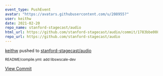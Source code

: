 ```yaml
---
event_type: PushEvent
avatar: "https://avatars.githubusercontent.com/u/208955?"
user: keithw
date: 2021-02-20
repo_name: stanford-stagecast/audio
html_url: https://github.com/stanford-stagecast/audio/commit/1783bbe00826ac2ee0b838963b67a02393d4340e
repo_url: https://github.com/stanford-stagecast/audio
---
```


<a href='https://github.com/keithw' target='_blank'>keithw</a> pushed to <a href='https://github.com/stanford-stagecast/audio' target='_blank'>stanford-stagecast/audio</a>

<small>README/compile.yml: add libswscale-dev</small>

<a href='https://github.com/stanford-stagecast/audio/commit/1783bbe00826ac2ee0b838963b67a02393d4340e' target='_blank'>View Commit</a>